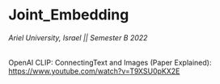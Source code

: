 # Joint_Embedding

###### Ariel University, Israel || Semester B 2022

OpenAI CLIP: ConnectingText and Images (Paper Explained): <br/>
https://www.youtube.com/watch?v=T9XSU0pKX2E
